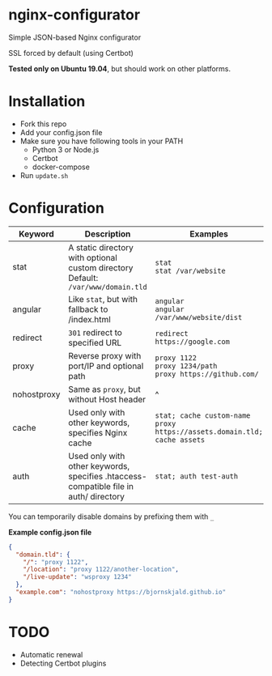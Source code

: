 # nginx-configurator
Simple JSON-based Nginx configurator

SSL forced by default (using Certbot)

**Tested only on Ubuntu 19.04**, but should work on other platforms.

# Installation
- Fork this repo
- Add your config.json file
- Make sure you have following tools in your PATH
  * Python 3 or Node.js
  * Certbot
  * docker-compose
- Run `update.sh`

# Configuration
|   Keyword   | Description | Examples |
|  ---------  | ----------- | -------- |
|     stat    | A static directory with optional custom directory<br>Default: `/var/www/domain.tld` | `stat`<br>`stat /var/website` |
|   angular   | Like `stat`, but with fallback to /index.html | `angular`<br>`angular /var/www/website/dist` |
|   redirect  | `301` redirect to specified URL | `redirect https://google.com` |
|    proxy    | Reverse proxy with port/IP and optional path | `proxy 1122`<br>`proxy 1234/path`<br>`proxy https://github.com/` |
| nohostproxy | Same as `proxy`, but without Host header | ^ |
|    cache    | Used only with other keywords, specifies Nginx cache | `stat; cache custom-name`<br>`proxy https://assets.domain.tld; cache assets` |
|     auth    | Used only with other keywords, specifies .htaccess-compatible file in auth/ directory | `stat; auth test-auth` |

You can temporarily disable domains by prefixing them with `_`

**Example config.json file**
```json
{
  "domain.tld": {
    "/": "proxy 1122",
    "/location": "proxy 1122/another-location",
    "/live-update": "wsproxy 1234"
  },
  "example.com": "nohostproxy https://bjornskjald.github.io"
}
```

# TODO
- Automatic renewal
- Detecting Certbot plugins
